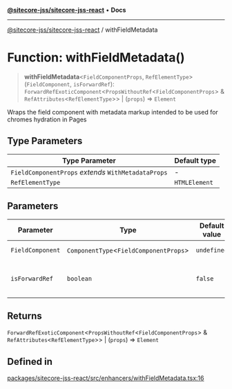 [**@sitecore-jss/sitecore-jss-react**](../README.md) • **Docs**

***

[@sitecore-jss/sitecore-jss-react](../README.md) / withFieldMetadata

# Function: withFieldMetadata()

> **withFieldMetadata**\<`FieldComponentProps`, `RefElementType`\>(`FieldComponent`, `isForwardRef`): `ForwardRefExoticComponent`\<`PropsWithoutRef`\<`FieldComponentProps`\> & `RefAttributes`\<`RefElementType`\>\> \| (`props`) => `Element`

Wraps the field component with metadata markup intended to be used for chromes hydration in Pages

## Type Parameters

| Type Parameter | Default type |
| ------ | ------ |
| `FieldComponentProps` *extends* `WithMetadataProps` | - |
| `RefElementType` | `HTMLElement` |

## Parameters

| Parameter | Type | Default value | Description |
| ------ | ------ | ------ | ------ |
| `FieldComponent` | `ComponentType`\<`FieldComponentProps`\> | `undefined` | the field component |
| `isForwardRef` | `boolean` | `false` | set to 'true' if forward reference is needed |

## Returns

`ForwardRefExoticComponent`\<`PropsWithoutRef`\<`FieldComponentProps`\> & `RefAttributes`\<`RefElementType`\>\> \| (`props`) => `Element`

## Defined in

[packages/sitecore-jss-react/src/enhancers/withFieldMetadata.tsx:16](https://github.com/Sitecore/jss/blob/79b72df335ab50517e6c3357c25dd7db1965274d/packages/sitecore-jss-react/src/enhancers/withFieldMetadata.tsx#L16)
